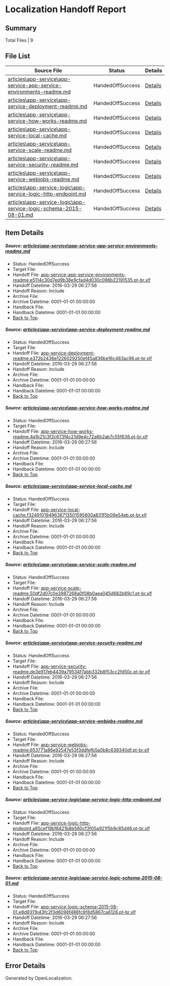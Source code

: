 # <a name='report-top'></a> Localization Handoff Report

## Summary
 Total Files | 9

## File List
 Source File | Status | Details 
 ----------- | ------ | ------- 
 [articles\app-service\app-service-app-service-environments-readme.md](https://github.com/OpenLocalizationOrg/hyperV/blob/c8ca72bbb3543be9ef16a2898293a20e43b99e5d/articles/app-service/app-service-app-service-environments-readme.md) | HandedOffSuccess | [Details](#9298667d8fb79a6c4291a6d2a29ae33226084ac3575)
 [articles\app-service\app-service-deployment-readme.md](https://github.com/OpenLocalizationOrg/hyperV/blob/c8ca72bbb3543be9ef16a2898293a20e43b99e5d/articles/app-service/app-service-deployment-readme.md) | HandedOffSuccess | [Details](#c9883d73b1c5989834e83ba7a2ca793cfd4ef042577)
 [articles\app-service\app-service-how-works-readme.md](https://github.com/OpenLocalizationOrg/hyperV/blob/c8ca72bbb3543be9ef16a2898293a20e43b99e5d/articles/app-service/app-service-how-works-readme.md) | HandedOffSuccess | [Details](#7baf00cc3cd5f8c78686d7b20f502935e85c85eb579)
 [articles\app-service\app-service-local-cache.md](https://github.com/OpenLocalizationOrg/hyperV/blob/c8ca72bbb3543be9ef16a2898293a20e43b99e5d/articles/app-service/app-service-local-cache.md) | HandedOffSuccess | [Details](#21a18a6b32e445929885e6db10c04945abaae257580)
 [articles\app-service\app-service-scale-readme.md](https://github.com/OpenLocalizationOrg/hyperV/blob/c8ca72bbb3543be9ef16a2898293a20e43b99e5d/articles/app-service/app-service-scale-readme.md) | HandedOffSuccess | [Details](#f3280ab1b881262635ce6b561df186bd48c5a41b582)
 [articles\app-service\app-service-security-readme.md](https://github.com/OpenLocalizationOrg/hyperV/blob/c8ca72bbb3543be9ef16a2898293a20e43b99e5d/articles/app-service/app-service-security-readme.md) | HandedOffSuccess | [Details](#de2ec0be5d153075a45bd4f7881c5bb387fb1551584)
 [articles\app-service\app-service-webjobs-readme.md](https://github.com/OpenLocalizationOrg/hyperV/blob/c8ca72bbb3543be9ef16a2898293a20e43b99e5d/articles/app-service/app-service-webjobs-readme.md) | HandedOffSuccess | [Details](#8004437ca93e7f6a22ad26c8d68a60889c8bd417586)
 [articles\app-service-logic\app-service-logic-http-endpoint.md](https://github.com/OpenLocalizationOrg/hyperV/blob/c8ca72bbb3543be9ef16a2898293a20e43b99e5d/articles/app-service-logic/app-service-logic-http-endpoint.md) | HandedOffSuccess | [Details](#d11f30426f7843d73e64c81e731710ae02c639d1515)
 [articles\app-service-logic\app-service-logic-schema-2015-08-01.md](https://github.com/OpenLocalizationOrg/hyperV/blob/c8ca72bbb3543be9ef16a2898293a20e43b99e5d/articles/app-service-logic/app-service-logic-schema-2015-08-01.md) | HandedOffSuccess | [Details](#92b98c1b94b63cb201bbf29a5cb99dff4ec02aa2522)

## Item Details
##### <a name='9298667d8fb79a6c4291a6d2a29ae33226084ac3575'></a> Source: [articles\app-service\app-service-app-service-environments-readme.md](https://github.com/OpenLocalizationOrg/hyperV/blob/c8ca72bbb3543be9ef16a2898293a20e43b99e5d/articles/app-service/app-service-app-service-environments-readme.md)
* Status: HandedOffSuccess
* Target File: 
* Handoff File: [app-service-app-service-environments-readme.e5114c30d7ed9b38e9cfad4d030c096b22191535.pt-br.xlf](https://github.com/OpenLocalizationOrg/olhandoff/blob/84e0be0a93df3c27bda88dec4a3bcbfb285b5ac5/ol-handoff/OpenLocalizationOrg/hyperV.pt-br/master/acomdc_nonhi/app-service-app-service-environments-readme.e5114c30d7ed9b38e9cfad4d030c096b22191535.pt-br.xlf)
* Handoff Datetime: 2016-03-29 06:27:56
* Handoff Reason: Include
* Archive File: 
* Archive Datetime: 0001-01-01 00:00:00
* Handback File: 
* Handback Datetime: 0001-01-01 00:00:00
* [Back to Top](#report-top)

##### <a name='c9883d73b1c5989834e83ba7a2ca793cfd4ef042577'></a> Source: [articles\app-service\app-service-deployment-readme.md](https://github.com/OpenLocalizationOrg/hyperV/blob/c8ca72bbb3543be9ef16a2898293a20e43b99e5d/articles/app-service/app-service-deployment-readme.md)
* Status: HandedOffSuccess
* Target File: 
* Handoff File: [app-service-deployment-readme.e372b2436e1226029250ef45a836be16c483ac96.pt-br.xlf](https://github.com/OpenLocalizationOrg/olhandoff/blob/84e0be0a93df3c27bda88dec4a3bcbfb285b5ac5/ol-handoff/OpenLocalizationOrg/hyperV.pt-br/master/acomdc_nonhi/app-service-deployment-readme.e372b2436e1226029250ef45a836be16c483ac96.pt-br.xlf)
* Handoff Datetime: 2016-03-29 06:27:56
* Handoff Reason: Include
* Archive File: 
* Archive Datetime: 0001-01-01 00:00:00
* Handback File: 
* Handback Datetime: 0001-01-01 00:00:00
* [Back to Top](#report-top)

##### <a name='7baf00cc3cd5f8c78686d7b20f502935e85c85eb579'></a> Source: [articles\app-service\app-service-how-works-readme.md](https://github.com/OpenLocalizationOrg/hyperV/blob/c8ca72bbb3543be9ef16a2898293a20e43b99e5d/articles/app-service/app-service-how-works-readme.md)
* Status: HandedOffSuccess
* Target File: 
* Handoff File: [app-service-how-works-readme.4a1b21c3f2c673f4c21d9e4c72a6b2ab7c55f638.pt-br.xlf](https://github.com/OpenLocalizationOrg/olhandoff/blob/84e0be0a93df3c27bda88dec4a3bcbfb285b5ac5/ol-handoff/OpenLocalizationOrg/hyperV.pt-br/master/app-service-how-works-readme.4a1b21c3f2c673f4c21d9e4c72a6b2ab7c55f638.pt-br.xlf)
* Handoff Datetime: 2016-03-29 06:27:56
* Handoff Reason: Include
* Archive File: 
* Archive Datetime: 0001-01-01 00:00:00
* Handback File: 
* Handback Datetime: 0001-01-01 00:00:00
* [Back to Top](#report-top)

##### <a name='21a18a6b32e445929885e6db10c04945abaae257580'></a> Source: [articles\app-service\app-service-local-cache.md](https://github.com/OpenLocalizationOrg/hyperV/blob/c8ca72bbb3543be9ef16a2898293a20e43b99e5d/articles/app-service/app-service-local-cache.md)
* Status: HandedOffSuccess
* Target File: 
* Handoff File: [app-service-local-cache.f3249101949638713501595600a831f5b09e54eb.pt-br.xlf](https://github.com/OpenLocalizationOrg/olhandoff/blob/84e0be0a93df3c27bda88dec4a3bcbfb285b5ac5/ol-handoff/OpenLocalizationOrg/hyperV.pt-br/master/acomdc_nonhi/app-service-local-cache.f3249101949638713501595600a831f5b09e54eb.pt-br.xlf)
* Handoff Datetime: 2016-03-29 06:27:56
* Handoff Reason: Include
* Archive File: 
* Archive Datetime: 0001-01-01 00:00:00
* Handback File: 
* Handback Datetime: 0001-01-01 00:00:00
* [Back to Top](#report-top)

##### <a name='f3280ab1b881262635ce6b561df186bd48c5a41b582'></a> Source: [articles\app-service\app-service-scale-readme.md](https://github.com/OpenLocalizationOrg/hyperV/blob/c8ca72bbb3543be9ef16a2898293a20e43b99e5d/articles/app-service/app-service-scale-readme.md)
* Status: HandedOffSuccess
* Target File: 
* Handoff File: [app-service-scale-readme.50df2d07c0e3987268a0f08b0aea045d682b69c1.pt-br.xlf](https://github.com/OpenLocalizationOrg/olhandoff/blob/84e0be0a93df3c27bda88dec4a3bcbfb285b5ac5/ol-handoff/OpenLocalizationOrg/hyperV.pt-br/master/acomdc_nonhi/app-service-scale-readme.50df2d07c0e3987268a0f08b0aea045d682b69c1.pt-br.xlf)
* Handoff Datetime: 2016-03-29 06:27:56
* Handoff Reason: Include
* Archive File: 
* Archive Datetime: 0001-01-01 00:00:00
* Handback File: 
* Handback Datetime: 0001-01-01 00:00:00
* [Back to Top](#report-top)

##### <a name='de2ec0be5d153075a45bd4f7881c5bb387fb1551584'></a> Source: [articles\app-service\app-service-security-readme.md](https://github.com/OpenLocalizationOrg/hyperV/blob/c8ca72bbb3543be9ef16a2898293a20e43b99e5d/articles/app-service/app-service-security-readme.md)
* Status: HandedOffSuccess
* Target File: 
* Handoff File: [app-service-security-readme.de3e917eb4439a79534f7abb332b8f53cc2fd50c.pt-br.xlf](https://github.com/OpenLocalizationOrg/olhandoff/blob/84e0be0a93df3c27bda88dec4a3bcbfb285b5ac5/ol-handoff/OpenLocalizationOrg/hyperV.pt-br/master/acomdc_nonhi/app-service-security-readme.de3e917eb4439a79534f7abb332b8f53cc2fd50c.pt-br.xlf)
* Handoff Datetime: 2016-03-29 06:27:56
* Handoff Reason: Include
* Archive File: 
* Archive Datetime: 0001-01-01 00:00:00
* Handback File: 
* Handback Datetime: 0001-01-01 00:00:00
* [Back to Top](#report-top)

##### <a name='8004437ca93e7f6a22ad26c8d68a60889c8bd417586'></a> Source: [articles\app-service\app-service-webjobs-readme.md](https://github.com/OpenLocalizationOrg/hyperV/blob/c8ca72bbb3543be9ef16a2898293a20e43b99e5d/articles/app-service/app-service-webjobs-readme.md)
* Status: HandedOffSuccess
* Target File: 
* Handoff File: [app-service-webjobs-readme.653771a86e92547e53f3ddfefb5a0b8c639340df.pt-br.xlf](https://github.com/OpenLocalizationOrg/olhandoff/blob/84e0be0a93df3c27bda88dec4a3bcbfb285b5ac5/ol-handoff/OpenLocalizationOrg/hyperV.pt-br/master/acomdc_nonhi/app-service-webjobs-readme.653771a86e92547e53f3ddfefb5a0b8c639340df.pt-br.xlf)
* Handoff Datetime: 2016-03-29 06:27:56
* Handoff Reason: Include
* Archive File: 
* Archive Datetime: 0001-01-01 00:00:00
* Handback File: 
* Handback Datetime: 0001-01-01 00:00:00
* [Back to Top](#report-top)

##### <a name='d11f30426f7843d73e64c81e731710ae02c639d1515'></a> Source: [articles\app-service-logic\app-service-logic-http-endpoint.md](https://github.com/OpenLocalizationOrg/hyperV/blob/c8ca72bbb3543be9ef16a2898293a20e43b99e5d/articles/app-service-logic/app-service-logic-http-endpoint.md)
* Status: HandedOffSuccess
* Target File: 
* Handoff File: [app-service-logic-http-endpoint.a85cef19bf8421b8b560cf3f05a921f5b9c85d46.pt-br.xlf](https://github.com/OpenLocalizationOrg/olhandoff/blob/84e0be0a93df3c27bda88dec4a3bcbfb285b5ac5/ol-handoff/OpenLocalizationOrg/hyperV.pt-br/master/acomdc_nonhi/app-service-logic-http-endpoint.a85cef19bf8421b8b560cf3f05a921f5b9c85d46.pt-br.xlf)
* Handoff Datetime: 2016-03-29 06:27:56
* Handoff Reason: Include
* Archive File: 
* Archive Datetime: 0001-01-01 00:00:00
* Handback File: 
* Handback Datetime: 0001-01-01 00:00:00
* [Back to Top](#report-top)

##### <a name='92b98c1b94b63cb201bbf29a5cb99dff4ec02aa2522'></a> Source: [articles\app-service-logic\app-service-logic-schema-2015-08-01.md](https://github.com/OpenLocalizationOrg/hyperV/blob/c8ca72bbb3543be9ef16a2898293a20e43b99e5d/articles/app-service-logic/app-service-logic-schema-2015-08-01.md)
* Status: HandedOffSuccess
* Target File: 
* Handoff File: [app-service-logic-schema-2015-08-01.e8d9311b43fc2f3d6096f486fc8f8d5867ca6126.pt-br.xlf](https://github.com/OpenLocalizationOrg/olhandoff/blob/84e0be0a93df3c27bda88dec4a3bcbfb285b5ac5/ol-handoff/OpenLocalizationOrg/hyperV.pt-br/master/acomdc_nonhi/app-service-logic-schema-2015-08-01.e8d9311b43fc2f3d6096f486fc8f8d5867ca6126.pt-br.xlf)
* Handoff Datetime: 2016-03-29 06:27:56
* Handoff Reason: Include
* Archive File: 
* Archive Datetime: 0001-01-01 00:00:00
* Handback File: 
* Handback Datetime: 0001-01-01 00:00:00
* [Back to Top](#report-top)


## Error Details

Generated by OpenLocalization.
